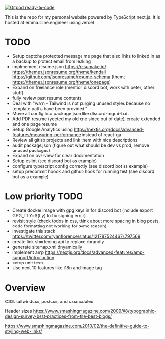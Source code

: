 [![Gitpod ready-to-code](https://img.shields.io/badge/Gitpod-ready--to--code-blue?logo=gitpod)](https://gitpod.io/#https://gitlab.com/EmmaJCline/personal-website)

This is the repo for my personal website powered by TypeScript next.js. It is hosted at emma.cline.engineer using vercel

# TODO

- Setup captcha protected message me page that also links to linked in as a backup to protect email from leaking
- implmement resume.json https://resumake.io/ https://themes.jsonresume.org/theme/kendall https://github.com/jsonresume/resume-schema (theme https://themes.jsonresume.org/theme/onepage)
- Expand on freelance role (mention discord bot, work with peter, other stuff)
- fully review past resume contents
- Deal with "warn - Tailwind is not purging unused styles because no template paths have been provided."
- Move all config into package.json like discord-mgmt-bot.
- Add PDF resume (yeeted my old one since out of date). create extended and one page resume
- Setup Google Analytics using https://nextjs.org/docs/advanced-features/measuring-performance instead of react-ga
- Review all gitlab projects and link them with nice descriptions
- audit package.json (figure out what should be dev vs prod, remove unused packages)
- Expand on overview for clear documentation
- Setup eslint (see discord bot as example)
- configure typescript config correctly (see discord bot as example)
- setup precommit hoook and github hook for running test (see discord bot as a example)

# Low priority TODO

- Create docker image with gpg keys in for discord bot (include export GPG_TTY=\$(tty) to fix signing error)
- revisit style (check todos in css, think about more spacing in blog posts, code formatting not working for some reason)
- investigate this stack https://twitter.com/ryanflorence/status/1217875244674797569
- create link shortening api to replace rbrandly
- generate sitemap.xml dnyamically
- implement amp https://nextjs.org/docs/advanced-features/amp-support/introduction
- setup unit tests
- Use next 10 features like i18n and image tag

# Overview

CSS: tailwindcss, postcss, and cssmodules

Header sizes
https://www.smashingmagazine.com/2009/08/typographic-design-survey-best-practices-from-the-best-blogs/

https://www.smashingmagazine.com/2010/02/the-definitive-guide-to-styling-web-links/
